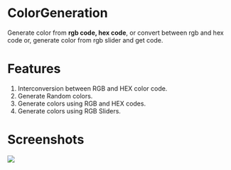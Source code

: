 # ColorGeneration
Generate color from **rgb code, hex code**, or convert between rgb and hex code or, generate color from rgb slider and get code.


# Features
1. Interconversion between RGB and HEX color code.
2. Generate Random colors.
3. Generate colors using RGB and HEX codes.
4. Generate colors using RGB Sliders.

# Screenshots
![](https://i.imgur.com/nZQFrFO.png)
